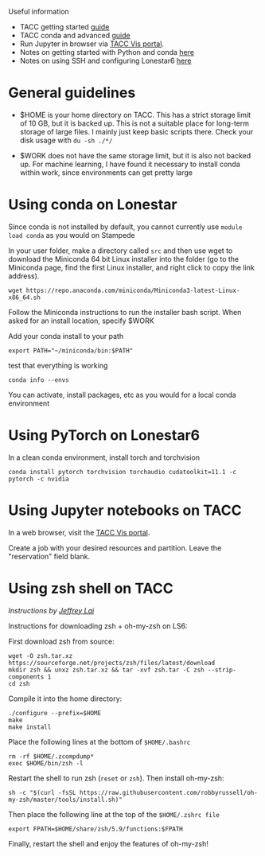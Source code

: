 
Useful information

+ TACC getting started [guide](https://wikis.utexas.edu/display/CoreNGSTools/Getting+started+at+TACC)
+ TACC conda and advanced [guide](https://wikis.utexas.edu/display/bioiteam/Linux+and+stampede2+Setup+--+GVA2021#Linuxandstampede2SetupGVA2021-MovingbeyondthepreinstalledcommandsonTACC)
+ Run Jupyter in browser via [TACC Vis portal](https://vis.tacc.utexas.edu/).
+ Notes on getting started with Python and conda [here](https://www.wgilpin.com/cphy/labs/getting_started_with_python.html)
+ Notes on using SSH and configuring Lonestar6 [here](https://issm.ess.uci.edu/trac/issm/wiki/lonestar)

# General guidelines

+ $HOME is your home directory on TACC. This has a strict storage limit of 10 GB, but it is backed up. This is not a suitable place for long-term storage of large files. I mainly just keep basic scripts there. Check your disk usage with `du -sh ./*/`

+ $WORK does not have the same storage limit, but it is also not backed up. For machine learning, I have found it necessary to install conda within work, since environments can get pretty large

# Using conda on Lonestar

Since conda is not installed by default, you cannot currently use `module load conda` as you would on Stampede

In your user folder, make a directory called `src` and then use wget to download the Miniconda 64 bit Linux installer into the folder (go to the Miniconda page, find the first Linux installer, and right click to copy the link address). 

    wget https://repo.anaconda.com/miniconda/Miniconda3-latest-Linux-x86_64.sh

Follow the Miniconda instructions to run the installer bash script. When asked for an install location, specify $WORK

Add your conda install to your path

    export PATH="~/miniconda/bin:$PATH"

test that everything is working

    conda info --envs

You can activate, install packages, etc as you would for a local conda environment

# Using PyTorch on Lonestar6

In a clean conda environment, install torch and torchvision

    conda install pytorch torchvision torchaudio cudatoolkit=11.1 -c pytorch -c nvidia



# Using Jupyter notebooks on TACC

In a web browser, visit the [TACC Vis portal](https://vis.tacc.utexas.edu/).

Create a job with your desired resources and partition. Leave the "reservation" field blank.

# Using zsh shell on TACC

*Instructions by [Jeffrey Lai](https://github.com/jbial)*

Instructions for downloading zsh + oh-my-zsh on LS6:

First download zsh from source:

    wget -O zsh.tar.xz https://sourceforge.net/projects/zsh/files/latest/download
    mkdir zsh && unxz zsh.tar.xz && tar -xvf zsh.tar -C zsh --strip-components 1
    cd zsh

Compile it into the home directory:

    ./configure --prefix=$HOME
    make
    make install

Place the following lines at the bottom of `$HOME/.bashrc`

    rm -rf $HOME/.zcompdump*
    exec $HOME/bin/zsh -l

Restart the shell to run zsh (`reset`  or `zsh`). Then install oh-my-zsh:

    sh -c "$(curl -fsSL https://raw.githubusercontent.com/robbyrussell/oh-my-zsh/master/tools/install.sh)"

Then place the following line at the top of the `$HOME/.zshrc file`

    export FPATH=$HOME/share/zsh/5.9/functions:$FPATH

Finally, restart the shell and enjoy the features of oh-my-zsh!

